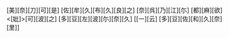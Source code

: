 [美][奈][刀][可][是] [佐][牟][久][布][久][良][之] [奈][呉][乃][江][尓] [都][麻][欲]<[妣]>[可][波][之] [多][豆][左][波][尓][奈][久] [[一][云] [多][豆][佐][和][久][奈][里]]
